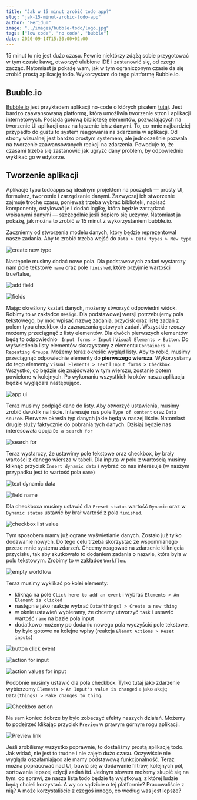 ```yaml
---
title: "Jak w 15 minut zrobić todo app?"
slug: "jak-15-minut-zrobic-todo-app"
author: "Feridum"
image: "../images/bubble-todo/logo.jpg"
tags: ["low code", "no code", "bubble"]
date: 2020-09-14T15:30:00+02:00
---
```


15 minut to nie jest dużo czasu. Pewnie niektórzy zdążą sobie przygotować w tym czasie kawę, otworzyć ulubione IDE i zastanowić się, od czego zacząć. Natomiast ja pokażę wam, jak w tym ograniczonym czasie da się zrobić prostą aplikację todo. Wykorzystam do tego platformę Bubble.io.

<!--more-->

## Buuble.io

[Bubble.io](http://bubble.io) jest przykładem aplikacji no-code o których pisałem [tutaj](https://fsgeek.pl/post/czym-jest-low-code-no-code). Jest bardzo zaawansowaną platformą, która umożliwia tworzenie stron i aplikacji internetowych. Posiada gotową bibliotekę elementów, pozwalających na tworzenie UI aplikacji oraz na łączenie ich z danymi. To, co mnie najbardziej przypadło do gustu to system reagowania na zdarzenia w aplikacji. Od strony wizualnej jest bardzo prostym systemem, ale jednocześnie pozwala na tworzenie zaawansowanych reakcji na zdarzenia. Powoduje to, że czasami trzeba się zastanowić jak ugryźć dany problem, by odpowiednio wyklikać go w edytorze.

## Tworzenie aplikacji

Aplikacje typu todoapps są idealnym projektem na początek — prosty UI, formularz, tworzenie i zarządzanie danymi. Zazwyczaj ich stworzenie zajmuje trochę czasu, ponieważ trzeba wybrać biblioteki, napisać komponenty, ostylować je i dodać logikę, która będzie zarządzać wpisanymi danymi — szczególnie jeśli dopiero się uczymy. Natomiast ja pokażę, jak można to zrobić w 15 minut z wykorzystaniem bubble.io. 

Zaczniemy od stworzenia modelu danych, który będzie reprezentował nasze zadania. Aby to zrobić trzeba wejść do `Data > Data types > New type` 

![create new type](../images/bubble-todo/create_type.png)

Następnie musimy dodać nowe pola. Dla podstawowych zadań wystarczy nam pole tekstowe `name` oraz pole `finished`, które przyjmie wartości true/false,

![add field](../images/bubble-todo/add_field.png)

![fields](../images/bubble-todo/fields.png)

Mając określony kształt danych, możemy stworzyć odpowiedni widok. Robimy to w zakładce `Design`. Dla podstawowej wersji potrzebujemy pola tekstowego, by móc wpisać nazwę zadania, przycisk oraz listę zadań z polem typu checkbox do zaznaczania gotowych zadań. Wszystkie rzeczy możemy przeciągnąć z listy elementów. Dla dwóch pierwszych elementów będą to odpowiednio ` Input forms > Input` i `Visual Elements > Button`. Do wyświetlenia listy elementów skorzystamy z elementu `Containers > Repeating Groups`. Możemy teraz określić wygląd listy. Aby to robić, musimy przeciągnąć odpowiednie elementy do **pierwszego wiersza**. Wykorzystamy do tego elementy `Visual Elements > Text` i `Input forms > Checkbox`. Wszystko, co będzie się znajdowało w tym wierszu, zostanie potem powielone w kolejnych. Po wykonaniu wszystkich kroków nasza aplikacja będzie wyglądała następująco.

![app ui](../images/bubble-todo/ui.png)

Teraz musimy podpiąć dane do listy. Aby otworzyć ustawienia, musimy zrobić dwuklik na liście. Interesuje nas pole `Type of content` oraz `Data source`. Pierwsze określa typ danych jakie będą w naszej liście. Natomiast drugie służy faktycznie do pobrania tych danych. Dzisiaj będzie nas interesowała opcja `Do a search for`

![search for](../images/bubble-todo/search-for.png)

Teraz wystarczy, że ustawimy pole tekstowe oraz checkbox, by brały wartości z danego wiersza w tabeli. Dla inputa w polu z wartością musimy kliknąć przycisk `Insert dynamic data` i wybrać co nas interesuje (w naszym przypadku jest to wartość pola `name`) 

![text dynamic data](../images/bubble-todo/dynamic_data.jpg)

![field name](../images/bubble-todo/field_name.png)

Dla checkboxa musimy ustawić dla `Preset status` wartość `Dynamic` oraz w `Dynamic status` ustawić by brał wartość z pola `finished`.

![checkbox list value](../images/bubble-todo/checkbox.png)

Tym sposobem mamy już ograne wyświetlanie danych. Zostało już tylko dodawanie nowych. Do tego celu trzeba skorzystać ze wspomnianego przeze mnie systemu zdarzeń. Chcemy reagować na zdarzenie kliknięcia przycisku, tak aby skutkowało to dodaniem zadania o nazwie, która była w polu tekstowym. Zrobimy to w zakładce `Workflow`.

![empty workflow](../images/bubble-todo/workflow.png)

Teraz musimy wyklikać po kolei elementy: 

- kliknąć na pole `Click here to add an event` i wybrać `Elements > An Element is clicked`
- następnie jako reakcje wybrać `Data(things) > Create a new thing`
- w oknie ustawień wybieramy, że chcemy utworzyć `task` i ustawić wartość `name` na bazie pola input
- dodatkowo możemy po dodaniu nowego pola wyczyścić pole tekstowe, by było gotowe na kolejne wpisy (reakcja `Elemnt Actions > Reset inputs`)

![button click event](../images/bubble-todo/event.png)

![action for input](../images/bubble-todo/action.png)

![action values for input](../images/bubble-todo/action_value.png)

Podobnie musimy ustawić dla pola checkbox. Tylko tutaj jako zdarzenie wybierzemy `Elements > An Input's value is changed` a jako akcję `Data(things) > Make changes to thing`.

![Checkbox action](../images/bubble-todo/checkbox_action.png)

Na sam koniec dobrze by było zobaczyć efekty naszych działań. Możemy to podejrzeć klikając przycisk `Preview` w prawym górnym rogu aplikacji.

![Preview link](../images/bubble-todo/preview.png)

Jeśli zrobiliśmy wszystko poprawnie, to dostaliśmy prostą aplikację todo. Jak widać, nie jest to trudne i nie zajęło dużo czasu. Oczywiście nie wygląda oszałamiająco ale mamy podstawową funkcjonalność. Teraz można popracować nad UI, bawić się w dodawanie filtrów, kolejnych pól, sortowania lepszej edycji zadań itd. Jednym słowem możemy skupić się na tym. co sprawi, że nasza lista todo będzie tą wyjątkową, z której ludzie będą chcieli korzystać. A wy co sądzicie o tej platformie? Pracowaliście z nią? A może korzystaliście z czegoś innego, co według was jest lepsze?